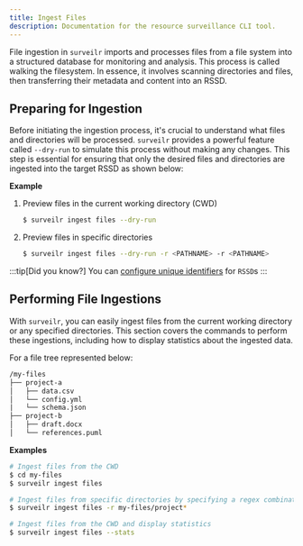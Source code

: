 ```yaml
---
title: Ingest Files
description: Documentation for the resource surveillance CLI tool.
---
```


File ingestion in `surveilr` imports and processes files from a file system into a structured database for monitoring and analysis. This process is called walking the filesystem.
In essence, it involves scanning directories and files, then transferring their metadata and content into an RSSD. 

## Preparing for Ingestion
Before initiating the ingestion process, it's crucial to understand what files and directories will be processed. `surveilr` provides a powerful feature called `--dry-run` to simulate this process without making any changes. This step is essential for ensuring that only the desired files and directories are ingested into the target RSSD as shown below:

**Example**

1. Preview files in the current working directory (CWD)
   
   ```bash
   $ surveilr ingest files --dry-run
   ```

2. Preview files in specific directories
   
   ```bash
   $ surveilr ingest files --dry-run -r <PATHNAME> -r <PATHNAME>
   ```

:::tip[Did you know?]
You can [configure unique identifiers](/surveilr/reference/concepts/resource-surveillance#configuring-unique-identifiers-for-rssd-databases) for `RSSD`s
:::

## Performing File Ingestions
With `surveilr`, you can easily ingest files from the current working directory or any specified directories. This section covers the commands to perform these ingestions, including how to display statistics about the ingested data.

For a file tree represented below:
```txt
/my-files
├── project-a
│   ├── data.csv
│   └── config.yml
|   └── schema.json
├── project-b
│   ├── draft.docx
│   └── references.puml
```

**Examples**
```bash
# Ingest files from the CWD
$ cd my-files
$ surveilr ingest files

# Ingest files from specific directories by specifying a regex combination
$ surveilr ingest files -r my-files/project*

# Ingest files from the CWD and display statistics
$ surveilr ingest files --stats
```
